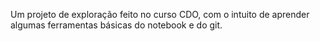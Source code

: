 Um projeto de exploração feito no curso CDO, com o intuito de aprender algumas ferramentas básicas do notebook e do git.

